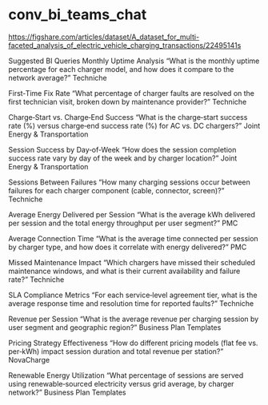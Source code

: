 # conv_bi_teams_chat

https://figshare.com/articles/dataset/A_dataset_for_multi-faceted_analysis_of_electric_vehicle_charging_transactions/22495141s

Suggested BI Queries
Monthly Uptime Analysis
“What is the monthly uptime percentage for each charger model, and how does it compare to the network average?” 
Techniche

First‑Time Fix Rate
“What percentage of charger faults are resolved on the first technician visit, broken down by maintenance provider?” 
Techniche

Charge‑Start vs. Charge‑End Success
“What is the charge‑start success rate (%) versus charge‑end success rate (%) for AC vs. DC chargers?” 
Joint Energy & Transportation

Session Success by Day‑of‑Week
“How does the session completion success rate vary by day of the week and by charger location?” 
Joint Energy & Transportation

Sessions Between Failures
“How many charging sessions occur between failures for each charger component (cable, connector, screen)?” 
Techniche

Average Energy Delivered per Session
“What is the average kWh delivered per session and the total energy throughput per user segment?” 
PMC

Average Connection Time
“What is the average time connected per session by charger type, and how does it correlate with energy delivered?” 
PMC

Missed Maintenance Impact
“Which chargers have missed their scheduled maintenance windows, and what is their current availability and failure rate?” 
Techniche

SLA Compliance Metrics
“For each service‑level agreement tier, what is the average response time and resolution time for reported faults?” 
Techniche

Revenue per Session
“What is the average revenue per charging session by user segment and geographic region?” 
Business Plan Templates

Pricing Strategy Effectiveness
“How do different pricing models (flat fee vs. per‑kWh) impact session duration and total revenue per station?” 
NovaCharge

Renewable Energy Utilization
“What percentage of sessions are served using renewable‑sourced electricity versus grid average, by charger network?” 
Business Plan Templates
